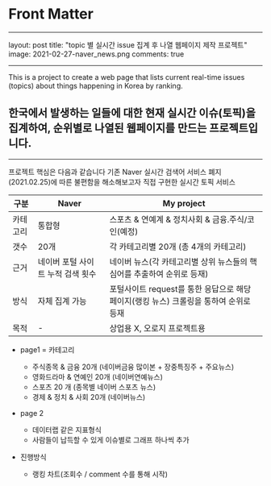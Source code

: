 # Front Matter
---
layout: post
title: "topic 별 실시간 issue 집계 후 나열 웹페이지 제작 프로젝트"
image: 2021-02-27-naver_news.png
comments: true

---

This is a project to create a web page that lists current real-time issues (topics) about things happening in Korea by ranking.

## 한국에서 발생하는 일들에 대한 현재 실시간 이슈(토픽)을 집계하여, 순위별로 나열된 웹페이지를 만드는 프로젝트입니다.
---
프로젝트 핵심은 다음과 같습니다 
기존 Naver 실시간 검색어 서비스 폐지(2021.02.25)에 따른 불편함을 해소해보고자 직접 구현한 실시간 토픽 서비스

|구분|Naver|My project|
|---|---|---|
|카테고리|통합형|스포츠 & 연예계 & 정치사회 & 금융.주식/코인(예정)|
|갯수|20개|각 카테고리별 20개 (총 4개의 카테고리)|
|근거|네이버 포털 사이트 누적 검색 횟수|네이버 뉴스(각 카테고리별 상위 뉴스들의 핵심어를 추출하여 순위로 등재)|
|방식|자체 집계 가능|포털사이트 request를 통한 응답으로 해당 페이지(랭킹 뉴스) 크롤링을 통하여 순위로 등재|
|목적|-|상업용 X, 오로지 프로젝트용|

+ page1 = 카테고리
	+ 주식종목 & 금융 20개 (네이버금융 많이본 + 장중특징주 + 주요뉴스)
	+ 영화드라마 & 연예인 20개 (네이버연예뉴스)
	+ 스포츠 20 개 (종목별 네이버 스포츠 뉴스)
	+ 경제 & 정치 & 사회 20개 (네이버뉴스)

+ page 2
  + 데이터랩 같은 지표형식
  + 사람들이 납득할 수 있게 이슈별로 그래프 하나씩 추가
 
+ 진행방식
  + 랭킹 차트(조회수 / comment 수를 통해 시작)
